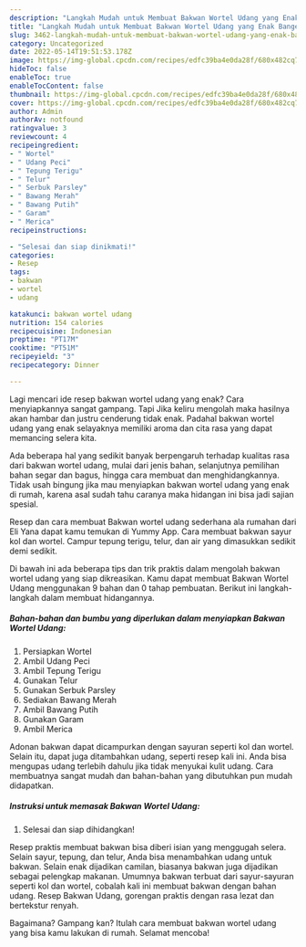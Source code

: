 ```yaml
---
description: "Langkah Mudah untuk Membuat Bakwan Wortel Udang yang Enak Banget, Buat Buka Puasa Enak"
title: "Langkah Mudah untuk Membuat Bakwan Wortel Udang yang Enak Banget, Buat Buka Puasa Enak"
slug: 3462-langkah-mudah-untuk-membuat-bakwan-wortel-udang-yang-enak-banget-buat-buka-puasa-enak
category: Uncategorized
date: 2022-05-14T19:51:53.178Z
image: https://img-global.cpcdn.com/recipes/edfc39ba4e0da28f/680x482cq70/bakwan-wortel-udang-foto-resep-utama.jpg
hideToc: false
enableToc: true
enableTocContent: false
thumbnail: https://img-global.cpcdn.com/recipes/edfc39ba4e0da28f/680x482cq70/bakwan-wortel-udang-foto-resep-utama.jpg
cover: https://img-global.cpcdn.com/recipes/edfc39ba4e0da28f/680x482cq70/bakwan-wortel-udang-foto-resep-utama.jpg
author: Admin
authorAv: notfound
ratingvalue: 3
reviewcount: 4
recipeingredient:
- " Wortel"
- " Udang Peci"
- " Tepung Terigu"
- " Telur"
- " Serbuk Parsley"
- " Bawang Merah"
- " Bawang Putih"
- " Garam"
- " Merica"
recipeinstructions:

- "Selesai dan siap dinikmati!"
categories:
- Resep
tags:
- bakwan
- wortel
- udang

katakunci: bakwan wortel udang 
nutrition: 154 calories
recipecuisine: Indonesian
preptime: "PT17M"
cooktime: "PT51M"
recipeyield: "3"
recipecategory: Dinner

---
```



Lagi mencari ide resep bakwan wortel udang yang enak? Cara menyiapkannya sangat gampang. Tapi Jika keliru mengolah maka hasilnya akan hambar dan justru cenderung tidak enak. Padahal bakwan wortel udang yang enak selayaknya memiliki aroma dan cita rasa yang dapat memancing selera kita.


Ada beberapa hal yang sedikit banyak berpengaruh terhadap kualitas rasa dari bakwan wortel udang, mulai dari jenis bahan, selanjutnya pemilihan bahan segar dan bagus, hingga cara membuat dan menghidangkannya. Tidak usah bingung jika mau menyiapkan bakwan wortel udang yang enak di rumah, karena asal sudah tahu caranya maka hidangan ini bisa jadi sajian spesial.

Resep dan cara membuat Bakwan wortel udang sederhana ala rumahan dari Eli Yana dapat kamu temukan di Yummy App. Cara membuat bakwan sayur kol dan wortel. Campur tepung terigu, telur, dan air yang dimasukkan sedikit demi sedikit.


Di bawah ini ada beberapa tips dan trik praktis dalam mengolah bakwan wortel udang yang siap dikreasikan. Kamu dapat membuat Bakwan Wortel Udang menggunakan 9 bahan dan 0 tahap pembuatan. Berikut ini langkah-langkah dalam membuat hidangannya.

<!--inarticleads1-->

##### Bahan-bahan dan bumbu yang diperlukan dalam menyiapkan Bakwan Wortel Udang:

1. Persiapkan  Wortel
1. Ambil  Udang Peci
1. Ambil  Tepung Terigu
1. Gunakan  Telur
1. Gunakan  Serbuk Parsley
1. Sediakan  Bawang Merah
1. Ambil  Bawang Putih
1. Gunakan  Garam
1. Ambil  Merica


Adonan bakwan dapat dicampurkan dengan sayuran seperti kol dan wortel. Selain itu, dapat juga ditambahkan udang, seperti resep kali ini. Anda bisa mengupas udang terlebih dahulu jika tidak menyukai kulit udang. Cara membuatnya sangat mudah dan bahan-bahan yang dibutuhkan pun mudah didapatkan. 

<!--inarticleads2-->

##### Instruksi untuk memasak Bakwan Wortel Udang:


1. Selesai dan siap dihidangkan!

Resep praktis membuat bakwan bisa diberi isian yang menggugah selera. Selain sayur, tepung, dan telur, Anda bisa menambahkan udang untuk bakwan. Selain enak dijadikan camilan, biasanya bakwan juga dijadikan sebagai pelengkap makanan. Umumnya bakwan terbuat dari sayur-sayuran seperti kol dan wortel, cobalah kali ini membuat bakwan dengan bahan udang. Resep Bakwan Udang, gorengan praktis dengan rasa lezat dan bertekstur renyah. 

Bagaimana? Gampang kan? Itulah cara membuat bakwan wortel udang yang bisa kamu lakukan di rumah. Selamat mencoba!
